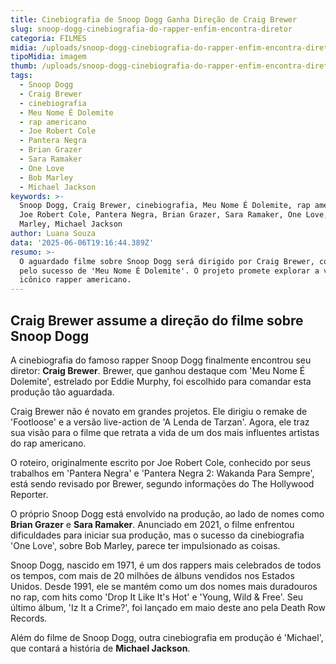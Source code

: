 ```yaml
---
title: Cinebiografia de Snoop Dogg Ganha Direção de Craig Brewer
slug: snoop-dogg-cinebiografia-do-rapper-enfim-encontra-diretor
categoria: FILMES
midia: /uploads/snoop-dogg-cinebiografia-do-rapper-enfim-encontra-diretor-thumb.png
tipoMidia: imagem
thumb: /uploads/snoop-dogg-cinebiografia-do-rapper-enfim-encontra-diretor-thumb.png
tags:
  - Snoop Dogg
  - Craig Brewer
  - cinebiografia
  - Meu Nome É Dolemite
  - rap americano
  - Joe Robert Cole
  - Pantera Negra
  - Brian Grazer
  - Sara Ramaker
  - One Love
  - Bob Marley
  - Michael Jackson
keywords: >-
  Snoop Dogg, Craig Brewer, cinebiografia, Meu Nome É Dolemite, rap americano,
  Joe Robert Cole, Pantera Negra, Brian Grazer, Sara Ramaker, One Love, Bob
  Marley, Michael Jackson
author: Luana Souza
data: '2025-06-06T19:16:44.389Z'
resumo: >-
  O aguardado filme sobre Snoop Dogg será dirigido por Craig Brewer, conhecido
  pelo sucesso de 'Meu Nome É Dolemite'. O projeto promete explorar a vida do
  icônico rapper americano.
---
```


## Craig Brewer assume a direção do filme sobre Snoop Dogg

A cinebiografia do famoso rapper Snoop Dogg finalmente encontrou seu diretor: **Craig Brewer**. Brewer, que ganhou destaque com 'Meu Nome É Dolemite', estrelado por Eddie Murphy, foi escolhido para comandar esta produção tão aguardada.

Craig Brewer não é novato em grandes projetos. Ele dirigiu o remake de 'Footloose' e a versão live-action de 'A Lenda de Tarzan'. Agora, ele traz sua visão para o filme que retrata a vida de um dos mais influentes artistas do rap americano.

O roteiro, originalmente escrito por Joe Robert Cole, conhecido por seus trabalhos em 'Pantera Negra' e 'Pantera Negra 2: Wakanda Para Sempre', está sendo revisado por Brewer, segundo informações do The Hollywood Reporter.

O próprio Snoop Dogg está envolvido na produção, ao lado de nomes como **Brian Grazer** e **Sara Ramaker**. Anunciado em 2021, o filme enfrentou dificuldades para iniciar sua produção, mas o sucesso da cinebiografia 'One Love', sobre Bob Marley, parece ter impulsionado as coisas.

Snoop Dogg, nascido em 1971, é um dos rappers mais celebrados de todos os tempos, com mais de 20 milhões de álbuns vendidos nos Estados Unidos. Desde 1991, ele se mantém como um dos nomes mais duradouros no rap, com hits como 'Drop It Like It's Hot' e 'Young, Wild & Free'. Seu último álbum, 'Iz It a Crime?', foi lançado em maio deste ano pela Death Row Records.

Além do filme de Snoop Dogg, outra cinebiografia em produção é 'Michael', que contará a história de **Michael Jackson**.
